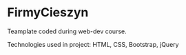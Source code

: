 # FirmyCieszyn

Teamplate coded during web-dev course.

Technologies used in project: HTML, CSS, Bootstrap, jQuery
